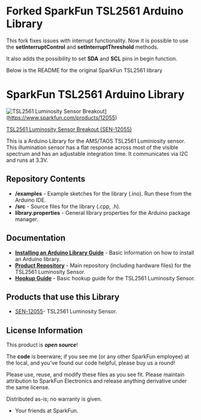 Forked SparkFun TSL2561 Arduino Library
========================================
This fork fixes issues with interrupt functionality. Now it is possible to use the **setInterruptControl** and **setInterruptThreshold** methods.

It also adds the possibility to set **SDA** and **SCL** pins in begin function.

Below is the README for the original SparkFun TSL2561 library

SparkFun TSL2561 Arduino Library
========================================
![TSL2561 Luminosity Sensor Breakout](https://dlnmh9ip6v2uc.cloudfront.net//images/products/1/2/0/5/5/12055-01.jpg)](https://www.sparkfun.com/products/12055)

[TSL2561 Luminosity Sensor Breakout (SEN-12055)](https://www.sparkfun.com/products/12055)

This is a Arduino Library for the AMS/TAOS TSL2561 Luminiosity sensor.
This illumination sensor has a flat response across most of the visible spectrum and has an adjustable integration time.
It communicates via I2C and runs at 3.3V.

Repository Contents
-------------------

* **/examples** - Example sketches for the library (.ino). Run these from the Arduino IDE.
* **/src** - Source files for the library (.cpp, .h).
* **library.properties** - General library properties for the Arduino package manager.

Documentation
--------------

* **[Installing an Arduino Library Guide](https://learn.sparkfun.com/tutorials/installing-an-arduino-library)** - Basic information on how to install an Arduino library.
* **[Product Repository](https://github.com/sparkfun/TSL2561_Luminosity_Sensor_BOB/)** - Main repository (including hardware files) for the TSL2561 Luminosity Sensor.
* **[Hookup Guide](https://learn.sparkfun.com/tutorials/tsl2561-luminosity-sensor-hookup-guide)** - Basic hookup guide for the TSL2561 Luminosity Sensor.

Products that use this Library
---------------------------------

* [SEN-12055](Shttps://www.sparkfun.com/products/12055)- TSL2561 Luminosity Sensor.



License Information
-------------------

This product is _**open source**_!

The **code** is beerware; if you see me (or any other SparkFun employee) at the local, and you've found our code helpful, please buy us a round!

Please use, reuse, and modify these files as you see fit. Please maintain attribution to SparkFun Electronics and release anything derivative under the same license.

Distributed as-is; no warranty is given.

- Your friends at SparkFun.

